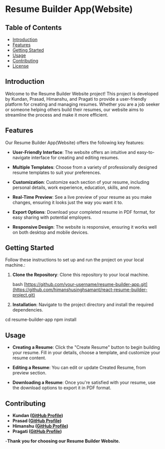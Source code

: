 # Resume Builder App(Website)

## Table of Contents

- [Introduction](#introduction)
- [Features](#features)
- [Getting Started](#getting-started)
- [Usage](#usage)
- [Contributing](#contributing)
- [License](#Creative)

## Introduction

Welcome to the Resume Builder Website project! This project is developed by Kundan, Prasad, Himanshu, and Pragati to provide a user-friendly platform for creating and managing resumes. Whether you are a job seeker or someone helping others build their resumes, our website aims to streamline the process and make it more efficient.

## Features

Our Resume Builder App(Website) offers the following key features:

- **User-Friendly Interface**: The website offers an intuitive and easy-to-navigate interface for creating and editing resumes.

- **Multiple Templates**: Choose from a variety of professionally designed resume templates to suit your preferences.

- **Customization**: Customize each section of your resume, including personal details, work experience, education, skills, and more.

- **Real-Time Preview**: See a live preview of your resume as you make changes, ensuring it looks just the way you want it to.
  
- **Export Options**: Download your completed resume in PDF format, for easy sharing with potential employers.

- **Responsive Design**: The website is responsive, ensuring it works well on both desktop and mobile devices.

## Getting Started

Follow these instructions to set up and run the project on your local machine.:

1. **Clone the Repository**: Clone this repository to your local machine.

   bash
   [https://github.com/your-username/resume-builder-app.git](https://github.com/himanshusinghsamant/react-resume-builder-project.git)

   

1. **Installation**: Navigate to the project directory and install the required dependencies.

cd resume-builder-app
npm install

## Usage

- **Creating a Resume**: Click the "Create Resume" button to begin building your resume. Fill in your details, choose a template, and customize your resume content.

- **Editing a Resume**: You can edit or update Created Resume,  from preview section.

- **Downloading a Resume**: Once you're satisfied with your resume, use the download options to export it in PDF format.

## Contributing

- **Kundan ([GitHub Profile](https://github.com/KundanGangurde))**
- **Prasad ([GitHub Profile](https://github.com/Prasadchandwadkar))**
- **Himanshu ([GitHub Profile](https://github.com/himanshusinghsamant))**
- **Pragati ([GitHub Profile](https://github.com/SemicolonCoders))**

-**Thank you for choosing our Resume Builder Website.** 
